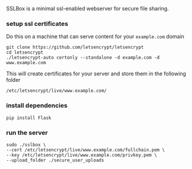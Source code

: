 SSLBox is a minimal ssl-enabled webserver for secure file sharing.

### setup ssl certificates

Do this on a machine that can serve content for your `example.com` domain

```
git clone https://github.com/letsencrypt/letsencrypt
cd letsencrypt
./letsencrypt-auto certonly --standalone -d example.com -d www.example.com
```

This will create certificates for your server and store them in the following folder

```
/etc/letsencrypt/live/www.example.com/
```

### install dependencies

```
pip install Flask
```

### run the server

```
sudo ./sslbox \
--cert /etc/letsencrypt/live/www.example.com/fullchain.pem \
--key /etc/letsencrypt/live/www.example.com/privkey.pem \
--upload_folder ./secure_user_uploads
```
